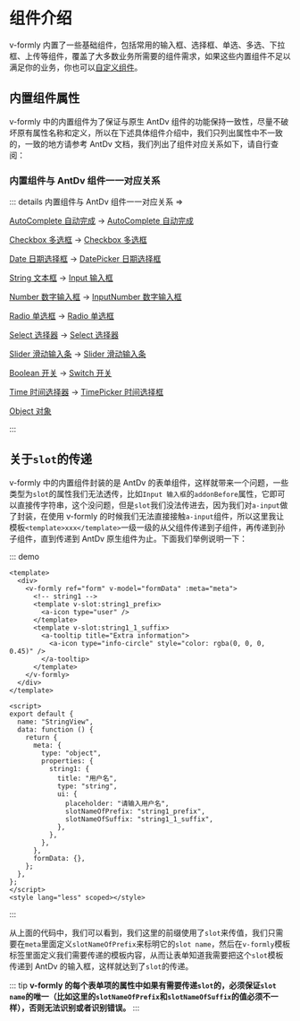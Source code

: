 # 组件介绍

v-formly 内置了一些基础组件，包括常用的输入框、选择框、单选、多选、下拉框、上传等组件，覆盖了大多数业务所需要的组件需求，如果这些内置组件不足以满足你的业务，你也可以[自定义组件](/zh/components/custom-components.html)。

## 内置组件属性

v-formly 中的内置组件为了保证与原生 AntDv 组件的功能保持一致性，尽量不破坏原有属性名称和定义，所以在下述具体组件介绍中，我们只列出属性中不一致的，一致的地方请参考 AntDv 文档，我们列出了组件对应关系如下，请自行查阅：

### 内置组件与 AntDv 组件一一对应关系

::: details 内置组件与 AntDv 组件一一对应关系 =>

[AutoComplete 自动完成](/zh/components/autocomplete.html) -> [AutoComplete 自动完成](https://1x.antdv.com/components/auto-complete-cn/)

[Checkbox 多选框](/zh/components/checkbox.html) -> [Checkbox 多选框](https://1x.antdv.com/components/checkbox-cn/)

[Date 日期选择框](/zh/components/date.html) -> [DatePicker 日期选择框](https://1x.antdv.com/components/date-picker-cn/)

[String 文本框](/zh/components/string.html) -> [Input 输入框](https://1x.antdv.com/components/input-cn/)

[Number 数字输入框](/zh/components/number.html) -> [InputNumber 数字输入框](https://1x.antdv.com/components/input-number-cn/)

[Radio 单选框](/zh/components/radio.html) -> [Radio 单选框](https://1x.antdv.com/components/radio-cn/)

[Select 选择器](/zh/components/select.html) -> [Select 选择器](https://1x.antdv.com/components/select-cn/)

[Slider 滑动输入条](/zh/components/slider.html) -> [Slider 滑动输入条](https://1x.antdv.com/components/slider-cn/)

[Boolean 开关](/zh/components/boolean.html) -> [Switch 开关](https://1x.antdv.com/components/switch-cn/)

[Time 时间选择器](/zh/components/time.html) -> [TimePicker 时间选择框](https://1x.antdv.com/components/time-picker-cn/)

[Object 对象](/zh/components/object.html)

:::

## 关于`slot`的传递

v-formly 中的内置组件封装的是 AntDv 的表单组件，这样就带来一个问题，一些类型为`slot`的属性我们无法透传，比如`Input 输入框`的`addonBefore`属性，它即可以直接传字符串，这个没问题，但是`slot`我们没法传进去，因为我们对`a-input`做了封装，在使用 v-formly 的时候我们无法直接接触`a-input`组件，所以这里我让模板`<template>xxx</template>`一级一级的从父组件传递到子组件，再传递到孙子组件，直到传递到 AntDv 原生组件为止。下面我们举例说明一下：

::: demo

```vue
<template>
  <div>
    <v-formly ref="form" v-model="formData" :meta="meta">
      <!-- string1 -->
      <template v-slot:string1_prefix>
        <a-icon type="user" />
      </template>
      <template v-slot:string1_1_suffix>
        <a-tooltip title="Extra information">
          <a-icon type="info-circle" style="color: rgba(0, 0, 0, 0.45)" />
        </a-tooltip>
      </template>
    </v-formly>
  </div>
</template>

<script>
export default {
  name: "StringView",
  data: function () {
    return {
      meta: {
        type: "object",
        properties: {
          string1: {
            title: "用户名",
            type: "string",
            ui: {
              placeholder: "请输入用户名",
              slotNameOfPrefix: "string1_prefix",
              slotNameOfSuffix: "string1_1_suffix",
            },
          },
        },
      },
      formData: {},
    };
  },
};
</script>
<style lang="less" scoped></style>
```

:::

从上面的代码中，我们可以看到，我们这里的前缀使用了`slot`来传值，我们只需要在`meta`里面定义`slotNameOfPrefix`来标明它的`slot name`，然后在`v-formly`模板标签里面定义我们需要传递的模板内容，从而让表单知道我需要把这个`slot`模板传递到 AntDv 的输入框，这样就达到了`slot`的传递。

::: tip
**v-formly 的每个表单项的属性中如果有需要传递`slot`的，必须保证`slot name`的唯一（比如这里的`slotNameOfPrefix`和`slotNameOfSuffix`的值必须不一样），否则无法识别或者识别错误。**
:::
